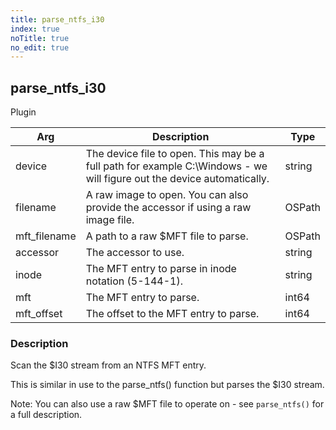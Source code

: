 ```yaml
---
title: parse_ntfs_i30
index: true
noTitle: true
no_edit: true
---
```




<div class="vql_item"></div>


## parse_ntfs_i30
<span class='vql_type label label-warning pull-right page-header'>Plugin</span>



<div class="vqlargs"></div>

Arg | Description | Type
----|-------------|-----
device|The device file to open. This may be a full path for example C:\Windows - we will figure out the device automatically.|string
filename|A raw image to open. You can also provide the accessor if using a raw image file.|OSPath
mft_filename|A path to a raw $MFT file to parse.|OSPath
accessor|The accessor to use.|string
inode|The MFT entry to parse in inode notation (5-144-1).|string
mft|The MFT entry to parse.|int64
mft_offset|The offset to the MFT entry to parse.|int64

### Description

Scan the $I30 stream from an NTFS MFT entry.

This is similar in use to the parse_ntfs() function but parses the
$I30 stream.

Note: You can also use a raw $MFT file to operate on - see
`parse_ntfs()` for a full description.


